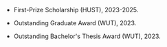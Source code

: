 
- First-Prize Scholarship (HUST), 2023-2025.

- Outstanding Graduate Award (WUT), 2023.

- Outstanding Bachelor's Thesis Award (WUT), 2023.

